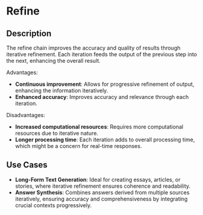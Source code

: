# Refine

## Description

The refine chain improves the accuracy and quality of results through iterative refinement.
Each iteration feeds the output of the previous step into the next, enhancing the overall result.

Advantages:

- **Continuous improvement**: Allows for progressive refinement of output, enhancing the information iteratively.
- **Enhanced accuracy**: Improves accuracy and relevance through each iteration.

Disadvantages:

- **Increased computational resources**: Requires more computational resources due to iterative nature.
- **Longer processing time**: Each iteration adds to overall processing time, which might be a concern for real-time responses.

## Use Cases

- **Long-Form Text Generation**: Ideal for creating essays, articles, or stories, where iterative refinement ensures coherence and readability.
- **Answer Synthesis**: Combines answers derived from multiple sources iteratively, ensuring accuracy and comprehensiveness by integrating crucial contexts progressively.
